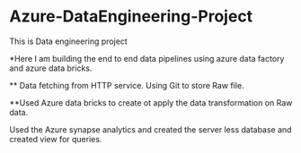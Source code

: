 # Azure-DataEngineering-Project

This is Data engineering project

*Here I am building the end to end data pipelines using azure data factory and azure data bricks. 

** Data fetching from HTTP service. Using Git to store Raw file.

**Used Azure data bricks to create ot apply the data transformation on Raw data.

Used the Azure synapse analytics and created the server less database and created view for queries.

